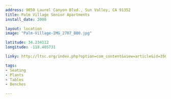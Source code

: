 ```yaml
---
address: 9050 Laurel Canyon Blvd., Sun Valley, CA 91352
title: Palm Village Senior Apartments 
install_date: 2008

layout: location
image: "Palm-Village-IMG_2707_800.jpg"

latitude: 34.234112
longitude: -118.405731

linky: http://ltsc.org/index.php?option=com_content&view=article&id=350

tags:	
- Seating
- Plants
- Tables
- Benches

---
```

